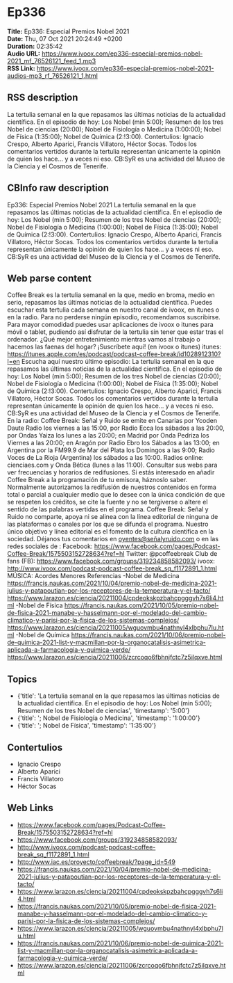 # Ep336  
**Title:** Ep336: Especial Premios Nobel 2021  
**Date:** Thu, 07 Oct 2021 20:24:49 +0200  
**Duration:** 02:35:42  
**Audio URL:** https://www.ivoox.com/ep336-especial-premios-nobel-2021_mf_76526121_feed_1.mp3  
**RSS Link:** https://www.ivoox.com/ep336-especial-premios-nobel-2021-audios-mp3_rf_76526121_1.html  

## RSS description
La tertulia semanal en la que repasamos las últimas noticias de la actualidad científica. En el episodio de hoy: Los Nobel (min 5:00); Resumen de los tres Nobel de ciencias (20:00); Nobel de Fisiología o Medicina (1:00:00); Nobel de Física (1:35:00); Nobel de Química (2:!3:00). Contertulios: Ignacio Crespo, Alberto Aparici, Francis Villatoro, Héctor Socas. Todos los comentarios vertidos durante la tertulia representan únicamente la opinión de quien los hace... y a veces ni eso. CB:SyR es una actividad del Museo de la Ciencia y el Cosmos de Tenerife.

## CBInfo raw description
Ep336: Especial Premios Nobel 2021
La tertulia semanal en la que repasamos las últimas noticias de la actualidad científica. En el episodio de hoy: Los Nobel (min 5:00); Resumen de los tres Nobel de ciencias (20:00); Nobel de Fisiología o Medicina (1:00:00); Nobel de Física (1:35:00); Nobel de Química (2:!3:00). Contertulios: Ignacio Crespo, Alberto Aparici, Francis Villatoro, Héctor Socas. Todos los comentarios vertidos durante la tertulia representan únicamente la opinión de quien los hace... y a veces ni eso. CB:SyR es una actividad del Museo de la Ciencia y el Cosmos de Tenerife.


## Web parse content
Coffee Break es la tertulia semanal en la que, medio en broma, medio en serio, repasamos las últimas noticias de la actualidad científica. Puedes escuchar esta tertulia cada semana en nuestro canal de ivoox, en itunes o en la radio. Para no perderse ningún episodio, recomendamos suscribirse. Para mayor comodidad puedes usar aplicaciones de ivoox o itunes para móvil o tablet, pudiendo así disfrutar de la tertulia sin tener que estar tras el ordenador. ¿Qué mejor entretenimiento mientras vamos al trabajo o hacemos las faenas del hogar? ¡Suscríbete aquí! (en ivoox o itunes) itunes: https://itunes.apple.com/es/podcast/podcast-coffee-break/id1028912310?l=en Escucha aquí nuestro último episodio: La tertulia semanal en la que repasamos las últimas noticias de la actualidad científica. En el episodio de hoy: Los Nobel (min 5:00); Resumen de los tres Nobel de ciencias (20:00); Nobel de Fisiología o Medicina (1:00:00); Nobel de Física (1:35:00); Nobel de Química (2:!3:00). Contertulios: Ignacio Crespo, Alberto Aparici, Francis Villatoro, Héctor Socas. Todos los comentarios vertidos durante la tertulia representan únicamente la opinión de quien los hace… y a veces ni eso. CB:SyR es una actividad del Museo de la Ciencia y el Cosmos de Tenerife. En la radio: Coffee Break: Señal y Ruido se emite en Canarias por Ycoden Daute Radio los viernes a las 15:00, por Radio Ecca los sábados a las 20:00, por Ondas Yaiza los lunes a las 20:00; en Madrid por Onda Pedriza los Viernes a las 20:00; en Aragón por Radio Ebro los Sábados a las 13:00; en Argentina por la FM99.9 de Mar del Plata los Domingos a las 9:00; Radio Voces de La Rioja (Argentina) los sábados a las 10:00. Radios online: cienciaes.com y Onda Bética (lunes a las 11:00). Consultar sus webs para ver frecuencias y horarios de redifusiones. Si estás interesado en añadir Coffee Break a la programación de tu emisora, háznoslo saber. Normalmente autorizamos la redifusión de nuestros contenidos en forma total o parcial a cualquier medio que lo desee con la única condición de que se respeten los créditos, se cite la fuente y no se tergiverse o altere el sentido de las palabras vertidas en el programa. Coffee Break: Señal y Ruido no comparte, apoya ni se alinea con la línea editorial de ninguna de las plataformas o canales por los que se difunda el programa. Nuestro único objetivo y línea editorial es el fomento de la cultura científica en la sociedad. Déjanos tus comentarios en oyentes@señalyruido.com o en las redes sociales de : Facebook: https://www.facebook.com/pages/Podcast-Coffee-Break/1575503152728634?ref=hl Twitter: @pcoffeebreak Club de fans (FB): https://www.facebook.com/groups/319234858582093/ ivoox: http://www.ivoox.com/podcast-podcast-coffee-break_sq_f1172891_1.html MÚSICA: Acordes Menores Referencias -Nobel de Medicina https://francis.naukas.com/2021/10/04/premio-nobel-de-medicina-2021-julius-y-patapoutian-por-los-receptores-de-la-temperatura-y-el-tacto/ https://www.larazon.es/ciencia/20211004/cpdeokskpzbahcpgggvh7s6li4.html -Nobel de Física https://francis.naukas.com/2021/10/05/premio-nobel-de-fisica-2021-manabe-y-hasselmann-por-el-modelado-del-cambio-climatico-y-parisi-por-la-fisica-de-los-sistemas-complejos/ https://www.larazon.es/ciencia/20211005/wguovmbu4nathnyl4xlbphu7lu.html -Nobel de Química https://francis.naukas.com/2021/10/06/premio-nobel-de-quimica-2021-list-y-macmillan-por-la-organocatalisis-asimetrica-aplicada-a-farmacologia-y-quimica-verde/ https://www.larazon.es/ciencia/20211006/zcrcoqo6fbhnjfctc7z5ilqxve.html

## Topics
- {'title': 'La tertulia semanal en la que repasamos las últimas noticias de la actualidad científica. En el episodio de hoy: Los Nobel (min 5:00); Resumen de los tres Nobel de ciencias', 'timestamp': '5:00'}
- {'title': '; Nobel de Fisiología o Medicina', 'timestamp': '1:00:00'}
- {'title': '; Nobel de Física', 'timestamp': '1:35:00'}
## Contertulios
- Ignacio Crespo
- Alberto Aparici
- Francis Villatoro
- Héctor Socas
## Web Links
- https://www.facebook.com/pages/Podcast-Coffee-Break/1575503152728634?ref=hl
- https://www.facebook.com/groups/319234858582093/
- http://www.ivoox.com/podcast-podcast-coffee-break_sq_f1172891_1.html
- http://www.iac.es/proyecto/coffeebreak/?page_id=549
- https://francis.naukas.com/2021/10/04/premio-nobel-de-medicina-2021-julius-y-patapoutian-por-los-receptores-de-la-temperatura-y-el-tacto/
- https://www.larazon.es/ciencia/20211004/cpdeokskpzbahcpgggvh7s6li4.html
- https://francis.naukas.com/2021/10/05/premio-nobel-de-fisica-2021-manabe-y-hasselmann-por-el-modelado-del-cambio-climatico-y-parisi-por-la-fisica-de-los-sistemas-complejos/
- https://www.larazon.es/ciencia/20211005/wguovmbu4nathnyl4xlbphu7lu.html
- https://francis.naukas.com/2021/10/06/premio-nobel-de-quimica-2021-list-y-macmillan-por-la-organocatalisis-asimetrica-aplicada-a-farmacologia-y-quimica-verde/
- https://www.larazon.es/ciencia/20211006/zcrcoqo6fbhnjfctc7z5ilqxve.html